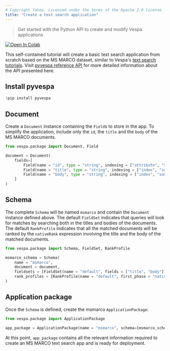 ```yaml
---
# Copyright Yahoo. Licensed under the terms of the Apache 2.0 license. See LICENSE in the project root.
title: "Create a text search application"
---
```

> Get started with the Python API to create and modify Vespa applications

[![Open In Colab](https://colab.research.google.com/assets/colab-badge.svg)](https://colab.research.google.com/github/vespa-engine/pyvespa/blob/master/docs/sphinx/source/create-text-app.ipynb)

This self-contained tutorial will create a basic text search application from scratch based on the MS MARCO dataset,
similar to Vespa's [text search tutorials](../tutorials/text-search.html).
Visit [pyvespa reference API](https://pyvespa.readthedocs.io/en/latest/reference-api.html)
for more detailed information about the API presented here.

## Install pyvespa


```python
!pip install pyvespa
```

## Document

Create a `Document` instance containing the `Field`s to store in the app.
To simplify the application, include only the `id`, the `title` and the `body` of the MS MARCO documents.


```python
from vespa.package import Document, Field

document = Document(
    fields=[
        Field(name = "id", type = "string", indexing = ["attribute", "summary"]),
        Field(name = "title", type = "string", indexing = ["index", "summary"], index = "enable-bm25"),
        Field(name = "body", type = "string", indexing = ["index", "summary"], index = "enable-bm25")        
    ]
)
```

## Schema

The complete `Schema` will be named `msmarco` and contain the `Document` instance defined above.
The default `FieldSet` indicates that queries will look for matches
by searching both in the titles and bodies of the documents.
The default `RankProfile` indicates that all the matched documents will be ranked by the `nativeRank` expression
involving the title and the body of the matched documents.


```python
from vespa.package import Schema, FieldSet, RankProfile

msmarco_schema = Schema(
    name = "msmarco", 
    document = document, 
    fieldsets = [FieldSet(name = "default", fields = ["title", "body"])],
    rank_profiles = [RankProfile(name = "default", first_phase = "nativeRank(title, body)")]
)
```

## Application package

Once the `Schema` is defined, create the msmarco `ApplicationPackage`:


```python
from vespa.package import ApplicationPackage

app_package = ApplicationPackage(name = "msmarco", schema=[msmarco_schema])
```

At this point, `app_package` contains all the relevant information required
to create an MS MARCO text search app and is ready for deployment.
